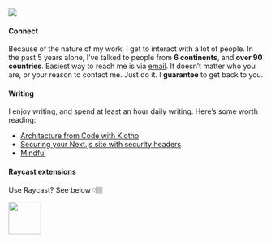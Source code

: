 <!-- https://user-images.githubusercontent.com/14703164/205845922-6ae7b151-b59d-453e-8a4a-359f1d7b7dcb.mp4 -->

<!-- https://devilmaycry.fandom.com/wiki/Bury_the_Light -->
<!-- https://piped.video/watch?v=FMj4kj3oSc0 -->


<!-- > Pure bliss 😌 -->
<!-- https://user-images.githubusercontent.com/14703164/139421447-5cfb25ba-c527-4b7c-bed3-65a29cc1b313.mp4 -->
<!-- https://piped.video/watch?v=L7hVbB6L6bs  -->

<a href="https://kimchiii.space">
<picture>
  <img src="https://user-images.githubusercontent.com/14703164/218246425-8a431fa7-3977-489b-8929-e35d358da407.svg" />
</picture>
</a>

#### Connect

Because of the nature of my work, I get to interact with a lot of people. In the past 5 years alone, I’ve talked to people from __6 continents__, and __over 90 countries__. Easiest way to reach me is via [email](mailto:hey@kimchiii.space). It doesn’t matter who you are, or your reason to contact me. Just do it. I __guarantee__ to get back to you.

#### Writing

I enjoy writing, and spend at least an hour daily writing. Here’s some worth reading:

- [Architecture from Code with Klotho](https://kimchiii.space/writing/meet-klotho)
- [Securing your Next.js site with security headers](https://kimchiii.space/writing/security-headers)
- [Mindful](https://kimchiii.space/writing/mindful)

#### Raycast extensions

Use Raycast? See below 👇🏽

<a title="Install anilist-airing-schedule Raycast Extension" href="https://www.raycast.com/yeskunall/anilist-airing-schedule"><img src="https://www.raycast.com/yeskunall/anilist-airing-schedule/install_button@2x.png" style="height: 64px;" alt="" height="64"></a>
